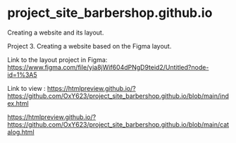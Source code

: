 # project_site_barbershop.github.io
Сreating a website and its layout.

Project 3. Creating a website based on the Figma layout.

Link to the layout project in Figma: https://www.figma.com/file/yia8jWif604dPNgD9teid2/Untitled?node-id=1%3A5

Link to view :
https://htmlpreview.github.io/?https://github.com/OxY623/project_site_barbershop.github.io/blob/main/index.html

https://htmlpreview.github.io/?https://github.com/OxY623/project_site_barbershop.github.io/blob/main/catalog.html
